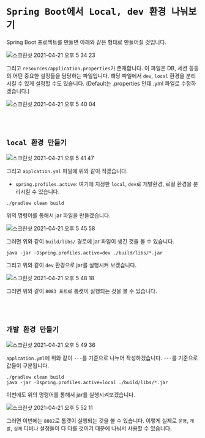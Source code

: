 # `Spring Boot에서 Local, dev 환경 나눠보기`

Spring Boot 프로젝트를 만들면 아래와 같은 형태로 만들어질 것입니다. 

![스크린샷 2021-04-21 오후 5 34 23](https://user-images.githubusercontent.com/45676906/115523331-eb9c1b00-a2c7-11eb-90fa-890c9a12fc0b.png)

그리고 `resources/application.properties`가 존재합니다. 이 파일은 DB, 세션 등등의 어떤 중요한 설정들을 담당하는 파일입니다. 해당 파일에서 `dev`, `local` 환경을 분리시킬 수 있게 설정할 수도 있습니다.
(Default는 .properties 인데 .yml 파일로 수정하겠습니다.)

![스크린샷 2021-04-21 오후 5 40 04](https://user-images.githubusercontent.com/45676906/115524090-b6dc9380-a2c8-11eb-8a72-6a4246999ecd.png)

<br> <br>

## `local 환경 만들기`

![스크린샷 2021-04-21 오후 5 41 47](https://user-images.githubusercontent.com/45676906/115524197-d96eac80-a2c8-11eb-9ab7-2b9618fedf72.png)

그리고 `applcation.yml` 파일에 위와 같이 적겠습니다. 

- `spring.profiles.active`: 여기에 지정한 `local`, `dev`로 개발환경, 로컬 환경을 분리시킬 수 있습니다. 

```
./gradlew clean build
``` 

위의 명령어를 통해서 jar 파일을 만들겠습니다. 

![스크린샷 2021-04-21 오후 5 45 58](https://user-images.githubusercontent.com/45676906/115524818-7c272b00-a2c9-11eb-94ae-f08b68d4263d.png)

그러면 위와 같이 `build/libs/` 경로에 jar 파일이 생긴 것을 볼 수 있습니다. 

```
java -jar -Dspring.profiles.active=dev ./build/libs/*.jar
```

그리고 위와 같이 `dev` 환경으로 jar를 실행시켜 보겠습니다. 

![스크린샷 2021-04-21 오후 5 48 18](https://user-images.githubusercontent.com/45676906/115525188-d3c59680-a2c9-11eb-826e-3192f1659241.png)

그러면 위와 같이 `8083 포트`로 톰캣이 실행되는 것을 볼 수 있습니다. 

<br> <br>

## `개발 환경 만들기`

![스크린샷 2021-04-21 오후 5 49 36](https://user-images.githubusercontent.com/45676906/115525385-01aadb00-a2ca-11eb-8c13-34b3b69502b6.png)

`applcation.yml`에 위와 같이 `---`를 기준으로 나누어 작성하겠습니다. `---`를 기준으로 값들이 구분됩니다.

```
./gradlew clean build
java -jar -Dspring.profiles.active=local ./build/libs/*.jar
``` 

이번에도 위의 명령어를 통해서 jar를 실행시켜보겠습니다.

![스크린샷 2021-04-21 오후 5 52 11](https://user-images.githubusercontent.com/45676906/115525764-5b130a00-a2ca-11eb-970c-590d9dfa7ea2.png)

그러면 이번에는 `8082`로 톰캣이 실행되는 것을 볼 수 있습니다. 이렇게 실제로 `운영`, `개발`, `실제` 디비나 설정들이 다 다를 것이기 때문에 나눠서 사용할 수 있습니다. 
